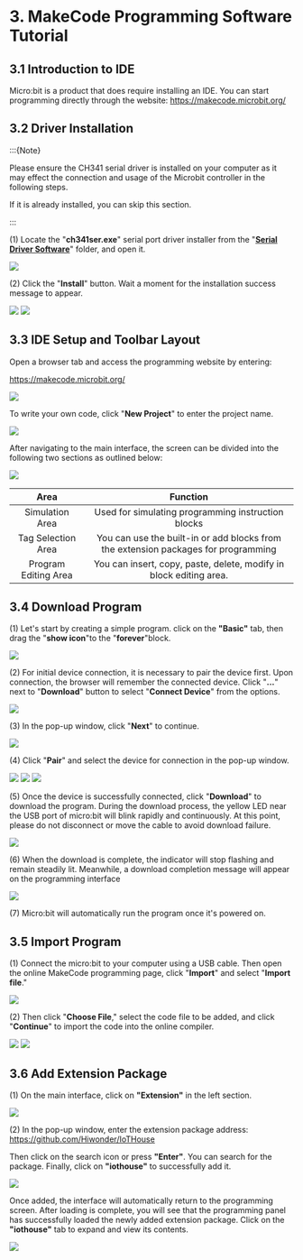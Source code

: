# 3. MakeCode Programming Software Tutorial

## 3.1 Introduction to IDE

Micro:bit is a product that does require installing an IDE. You can start programming directly through the website: [<u>https://makecode.microbit.org/</u>](https://makecode.microbit.org/)

## 3.2 Driver Installation

:::{Note}

Please ensure the CH341 serial driver is installed on your computer as it may effect the connection and usage of the Microbit controller in the following steps.

If it is already installed, you can skip this section.

:::

(1) Locate the "**ch341ser.exe**" serial port driver installer from the "**[Serial Driver Software](Appendix.md)**" folder, and open it.

<img src="../_static/media/chapter_3/section_1/media/image2.png" class="common_img" />

(2) Click the "**Install**" button. Wait a moment for the installation success message to appear.

<img src="../_static/media/chapter_3/section_1/media/image3.png" class="common_img"  />

<img src="../_static/media/chapter_3/section_1/media/image4.png" class="common_img"  />

## 3.3 IDE Setup and Toolbar Layout

Open a browser tab and access the programming website by entering:

<https://makecode.microbit.org/>

<img src="../_static/media/chapter_3/section_1/media/image5.png" class="common_img" />

To write your own code, click "**New Project**" to enter the project name.

<img src="../_static/media/chapter_3/section_1/media/image6.png" class="common_img"  />

After navigating to the main interface, the screen can be divided into the following two sections as outlined below:

<img src="../_static/media/chapter_3/section_1/media/image7.png" class="common_img"  />

| **Area** | **Function** |
|:--:|:--:|
| Simulation Area | Used for simulating programming instruction blocks |
| Tag Selection Area | You can use the built-in or add blocks from the extension packages for programming |
| Program Editing Area | You can insert, copy, paste, delete, modify in block editing area. |

## 3.4 Download Program 

(1) Let's start by creating a simple program. click on the **"Basic"** tab, then drag the "**show icon**"to the "**forever**"block.

<img src="../_static/media/chapter_3/section_1/media/image8.png"  class="common_img" />

(2) For initial device connection, it is necessary to pair the device first. Upon connection, the browser will remember the connected device. Click "**...**" next to "**Download**" button to select "**Connect Device**" from the options.

<img src="../_static/media/chapter_3/section_1/media/image9.png"  class="common_img" />

(3) In the pop-up window, click "**Next**" to continue.

<img src="../_static/media/chapter_3/section_1/media/image10.png" class="common_img"  />

(4) Click "**Pair**" and select the device for connection in the pop-up window.

<img src="../_static/media/chapter_3/section_1/media/image11.png" class="common_img" />

<img src="../_static/media/chapter_3/section_1/media/image12.png" class="common_img"  />

<img src="../_static/media/chapter_3/section_1/media/image13.png"  class="common_img" />

(5) Once the device is successfully connected, click "**Download**" to download the program. During the download process, the yellow LED near the USB port of micro:bit will blink rapidly and continuously. At this point, please do not disconnect or move the cable to avoid download failure.

<img src="../_static/media/chapter_3/section_1/media/image14.png"  class="common_img" />

(6) When the download is complete, the indicator will stop flashing and remain steadily lit. Meanwhile, a download completion message will appear on the programming interface

<img src="../_static/media/chapter_3/section_1/media/image15.png" class="common_img"  />

(7) Micro:bit will automatically run the program once it's powered on.

## 3.5 Import Program

(1) Connect the micro:bit to your computer using a USB cable. Then open the online MakeCode programming page, click "**Import**" and select "**Import file**."

<img src="../_static/media/chapter_3/section_1/media/image16.png" class="common_img" />

(2) Then click "**Choose File**," select the code file to be added, and click "**Continue**" to import the code into the online compiler.

<img src="../_static/media/chapter_3/section_1/media/image17.png" class="common_img" />

<img src="../_static/media/chapter_3/section_1/media/image18.png" class="common_img" />

## 3.6 Add Extension Package

(1) On the main interface, click on **"Extension"** in the left section.

<img src="../_static/media/chapter_3/section_1/media/image19.png" class="common_img" />

(2) In the pop-up window, enter the extension package address: <https://github.com/Hiwonder/IoTHouse>

Then click on the search icon or press **"Enter"**. You can search for the package. Finally, click on **"**iothouse**"** to successfully add it.

<img src="../_static/media/chapter_3/section_1/media/image20.png" class="common_img" />

Once added, the interface will automatically return to the programming screen. After loading is complete, you will see that the programming panel has successfully loaded the newly added extension package. Click on the **"**iothouse**"** tab to expand and view its contents.

<img src="../_static/media/chapter_3/section_1/media/image21.png" class="common_img"  />